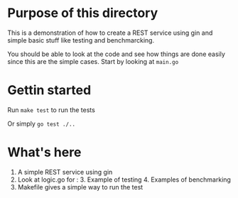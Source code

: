 # Purpose of this directory

This is a demonstration of how to create a REST service using 
gin and simple basic stuff like testing and benchmarcking. 


You should be able to look at the code and see how things are done easily
since this are the simple cases. Start by looking at `main.go`


# Gettin started

Run `make test` to run the tests

Or simply `go test ./..`

# What's here

1. A simple REST service using gin
2. Look at logic.go for :
   3. Example of testing
   4. Examples of benchmarking
5. Makefile gives a simple way to run the test